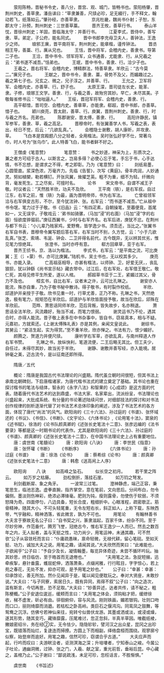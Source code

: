 <!-- { "loadSidebar": true } -->
　　荥阳陈畅，晋秘书令史，善八分，晋宫、观、城门，皆畅书也。荥阳杨肇，晋荆州刺史，善草隶。潘岳诔曰：“草隶兼善，尺牍必珍，足无綴行，手不释文，翰动若飞，纸落如云。”肇孙经，亦善草隶。 
　　京兆杜畿，魏尚书仆射；子恕，东郡太守；孙预，荆州刺史：三世善草藁。 
　　晋齐王攸，善草行书。 
　　泰山羊忱，晋徐州刺史；羊固，晋临海太守：并善行书。 
　　江夏李式，晋侍中，善写隶、草。弟定，子公府，能名同式。 
　　晋中书郎李充母卫夫人，善钟法，王逸少之师。 
　　琅邪王廙，晋平南将军，荆州刺史，能章楷，谨传钟法。 
　　晋丞相王导，善藁、行。廙从兄也。 
　　王恬，晋中将军，会稽内史，善隶书。导第二子也。 
　　王洽，晋中书令、领军将军，众书通善，尤能隶、行。从兄羲之云：“弟书遂不减吾。”恬弟也。 
　　王珉，晋中书令，善隶、行。洽少子也。 
　　王羲之，晋右将军、会稽内史，博精群法，特善草隶。羊欣云：“古今莫二。”廙兄子也。 
　　王献之，晋中书令，善隶、藁，骨势不及父，而媚趣过之。羲之第七子也。兄玄之、微之，兄子淳之，并善草、行。 
　　王允之，卫军将军、会稽内史，亦善草、行。舒子也。 
　　太原王濛，晋司徒左长史，能革、隶。子修，琅琊王文学。善隶、行，与羲之善，故殆穷其妙。早亡，未尽其美。子敬每省修书云：“咄咄逼人。” 
　　王绥，晋冠军将军、会稽内史，善隶、行。 
　　高平郗愔，晋司空、会稽内史。善章草，亦能隶。郗超，晋中书郎，亦善草。愔子也。 
　　颖川庾亮，晋太尉，善草、行。庾翼，晋荆州刺史。善隶、行，时与羲之齐名。亮弟也。 
　　陈郡谢安，晋太傅，善隶、行。 
　　高阳许静民，镇军参军，善隶、草，羲之高足。 
　　晋穆帝时，有张翼善学人书，写羲之表，表出，经日不觉，后云：“几欲乱真。”。 
　　会稽隐士谢敷，胡人康昕，并攻隶、草。 
　　飞白本是宫殿题八分之轻者，全用楷法。吴时张弘好学不仕，常著乌巾，时人号为“张乌巾”。此人特善飞白，能书者鲜不好之。 

　　王僧虔《笔意赞》　　 
　　笔意赞： 
　　书之妙道，神采为上，形质次之，兼之者方可绍于古人。以斯言之，岂易多得？必使心忘于笔，手忘于书，心手达情，书不忘想，是谓求之不得，考之即彰。乃为《笔意赞》曰： 
　　剡纸易墨，心圆管直。浆深色浓，万毫齐力。先临《告誓》，次写《黄庭》。骨丰肉润，人妙通灵。努如植槊，勒若横钉。开张风翼，耸擢芝英。粗不为重，细不为轻。纤微向背，毫发死生。工之尽矣，可擅时名。 
　　论书 
　　宋文帝书，自谓不减王子敬。时议者云：“天然胜羊欣，功夫不及欣。 
　　王平南（轶），是右军叔。自过江东，右军之前，惟（轶）为最，画为晋明帝师，书为右军法。 
　　亡曾祖领军洽与右军俱变古形，不尔，至今犹法钟、张。右军云：“而书遂不减吾。”亡从祖中书令氓，笔力过于子敬。书《旧品》云：“有四疋素，自朝操笔，至暮便竟，首尾如一，又无误宇。子敬戏云：‘弟书如骑骡，（马加“浸”的右面）（马加“浸”字的右面）恒欲度骅骝前。”庚征西翼书，少时与右军齐名。右军后进，庚犹不忿。在荆州与都下书云：“小儿辈乃贱家鸡，爱野鸯，皆学逸少书。须吾还，当比之。”张翼书右军自书表，晋穆帝令翼写题后答右军，右军当时不别，久方觉，云：“小于几欲乱真。”张芝、索靖、韦涎、钟会、二卫并得名前代，古今既异，无以辨其优劣，惟见笔力惊绝耳。 
　　张澄书，当时亦呼有意。 
　　郗方回章草，亚于右军。 
　　晋齐王侦书，京、洛以为楷法。 
　　李式书，右军云：“是平南之流，可比庚翼；王（氵+蒙）书，亦可比庚翼。”陆机书，吴士书也，无以校其多少。 
　　庚亮书，亦能入录。 
　　亡高祖巫相导，亦甚有楷法，以师钟、卫，好爱无厌，，丧乱狼狈，犹以钟繇《尚书宣示帖》藏衣带中。过江后，在右军处，右军借王敬仁。敬仁死，其母见修平生所爱，遂以人棺。 
　　郝超草书亚于二王，紧媚过其父，骨力不及也。 
　　桓玄书，自比右军，议者末之许，云可比孔琳之。 
　　谢安亦人能流，殊亦自重，乃为子敬书秘中散诗。得子敬书，有时裂作校纸。 
　　羊欣、邱道护并亲授于子敬。欣书见重一时，行草尤善，正乃不称。孔琳之书，天然绝逸，极有笔力，规矩恐在羊欣后。邱道护与羊欣皆面授予敬，故当在欣后，邱殊在羊欣前。 
　　范晔、萧思话同师羊欣，范后背叛，皆失故步，名亦稍退。 
　　萧思话全法羊欣，风流趣好，殆当不减，而笔力恨弱。 
　　谢灵运书乃不伦，遇其合时，亦得人能流。昔子敬上表多在中书杂事中，皆自书，窃易真本，相与不疑。元嘉初，方就索还。《上谢太傅殊礼表》亦是其例，亲闻文皇说此。 
　　谢综书，其舅云：“紧洁生起，实为得赏。”至不重羊欣，欣亦惮之。书法有力，恨少媚好。 
　　颜腾之、贺道力并便尺牍。 
　　康听学右军草，亦欲乱真，与南州释道人作右军书赞。 
　　孔琳之书，放纵快利，笔道流便，二王后略无其比。但工夫少，自任过，未得尽其妙，故当劣于羊欣。 
　　谢静、谢敷并善写经，亦入能境。居钟毫之美，迈古流今，是以征南还即所得。 






　　隋唐／五代 

　　概论：隋唐是我国古代书法理论的兴盛期。隋代虽立朝时间很短，但其书法上承南北朝碑刻，下启唐楷诸家，为唐代楷书法式的建立奠定了基础。其书论也重在探讨楷书的笔法与结体，智永的《永字八法》和智果的《心成颂》是这方面的代表。随着唐代书法艺术的达到鼎盛，书法大家、名家辈出，流派纷呈，书法理论也兴盛起来，大批成系统、有分量的书论著述陆续问世，对细部技法的探讨和对书法创作规律的剖析逐渐代替了对书法艺术总体印象的阐述，涉及了书法艺术的各方面，体现了唐代“尚法”的风气。欧阳询的《三十六法》、孙过庭的《书谱》、张怀域还的《书议》、《书信》、《书断》、《文宇论》、《六体书论》,《论用笔十法》，窦泉的《述书赋》，徐浩的《论书队颜真卿的《述张长史笔法十二意》、张彦远编的《法书要录》等都是这一时期书论的代表作。尤其是欧阳询的《三十六法》、孙过庭的《书谱》、颜真卿的《述张长史笔法十二意》，在中国书法理论史上占有重要地位。 
　　唐：虞世南《笔髓论》 
　　唐：欧阳询《八诀》 
　　唐：李世民《指意》 
　　唐：张怀瓘《书断》 
　　《书断序》　　　　　 
　　《六体书论》 
　　唐：孙过庭《书谱》 
　　唐：徐浩《论书》 
　　唐：蔡希综《论书》 
　　唐：颜真卿《述张长史笔法十二意》 
　　唐：韩愈《送高闲上人序》 


　　欧阳询 
　　八 诀 
　　如高峰之坠石。 
　　似长空之初月。 
　　若干里之阵云。 
　　如万岁之枯藤。 
　　劲松倒折，落挂石崖。 
　　如万钧之弩发。 
　　利剑截断犀、象之角牙。 
　　一波常三过笔。 
　　澄神静虑，端己正容，秉笔思生，临池志逸。虚拳直腕，指齐掌空，意在笔前，文向思后。分间布白，勿令偏侧。墨淡则伤神彩，绝浓必滞锋毫。肥则为钝，瘦则露骨，勿使伤于软弱，不须怒降为奇。四面停匀，八边具备，短长合度，粗细折中。心眼准程，疏密欹正。筋骨精神，随其大小。不可头轻尾重，无令左短右长，斜正如人，上称下载，东映西带，气宇融和，精神洒落，省此微言，孰为不可也。 
　　用笔论 
　　有翰林善书大夫言于寮故无名公子曰：“自书契之兴，篆隶滋起，百家千体，纷杂不同。至于尽妙穷神，作范垂代，腾芳飞誉，冠绝古今，惟右军王逸少一人而已。然去之数百年之内，无人拟者，盖与天挺之性，功力尚少，用笔运神，未通其趣，可不然欤”公子从容敛衽而言曰：“仆庸疏愚昧，禀命轻微，无禄代耕，留心笔砚。至如天挺、功力，诚加大夫之说。用笔之趣，请闻其说。”大夫欣然而笑曰：“此难能也，子欲闻乎”公子曰：“予自少及长，凝情翰墨，每览异体奇迹，未尝不循环吟玩。抽其妙思，终日临仿，至于皓首而无退倦也。” 
　　 
　　“夫用笔之法，急捉短搦，迅牵疾掣，悬针垂露，蠖屈蛇伸，洒落萧条，点缀闲雅，行行眩目，字字惊心，若上苑之春花，无处不发，抑亦可观，是予用笔之妙也。” 
　　公子曰：“幸甚：幸甚：仰承馀论，善无所加。然仆见闻异于是，辄以闻见便耽玩之。奉对大贤座，未敢抄说。”大夫曰：“与子同寮，索居日久，既有异同，焉得不叙”公子曰：“向之造次，滥有斯言，今切再思，恐不足取。”大夫曰：“妙善异述，达者共传，请不秘之，粗陈梗概。”公子安退位逡巡，缓颊而言曰：“夫用笔之体会，须钩粘才把，缓绁徐收，梯不虚发，斫必有由。徘徊俯仰，容与风流。刚则铁画，媚若银钩。壮则口吻而口口，丽则绮靡而消遒。若枯松之卧高岭。类巨石之偃鸿沟。同鸾凤之鼓舞，等鸳鸯之沉浮。仿佛兮若神仙来往，宛转兮似兽伏龙游。其墨或洒或淡，或浸或燥，遂其形势，随其变巧，藏锋靡露，压尾难讨，忽正忽斜，半真半草因。唯截纸棱，撇娘密绍⑩，务在经②实，无令怯少。隐隐轸轸，譬河汉之出众星，昆冈之出珍宝，既错落而灿烂，复逯连而掃撩。方圆上下而相副，绎络盘桓而围绕。观寥廓兮似察，始登岸而逾好。用笔之趣，信然可珍，窃谓合乎古道。” 
　　大夫应声而起，行吟而叹曰：夫游畎浍者，讵测溟海之深；升培塿者，宁知泰山之峻。今属公子吐论，通幽洞微，过钟、张之门，入羲、献之室，重光前哲，垂裕后昆。中心藏之，盖棺乃止。”公子谢曰：“鄙说疏浅，未足可珍，忽枉话言，不胜惭惧。” 

　　虞世南 
　　《书旨述》 
